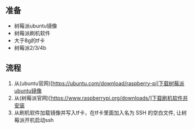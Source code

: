 ## 准备
- 树莓派ubuntu镜像
- 树莓派刷机软件
- 大于8g的tf卡
- 树莓派2/3/4b

## 流程
1. 从(ubuntu官网)[https://ubuntu.com/download/raspberry-pi]下载树莓派ubuntu镜像  
2. 从(树莓派官网)[https://www.raspberrypi.org/downloads/]下载刷机软件并安装  
3. 从刷机软件加载镜像并写入tf卡，在tf卡里面加入名为 SSH 的空白文件, 让树莓派开机启动ssh

